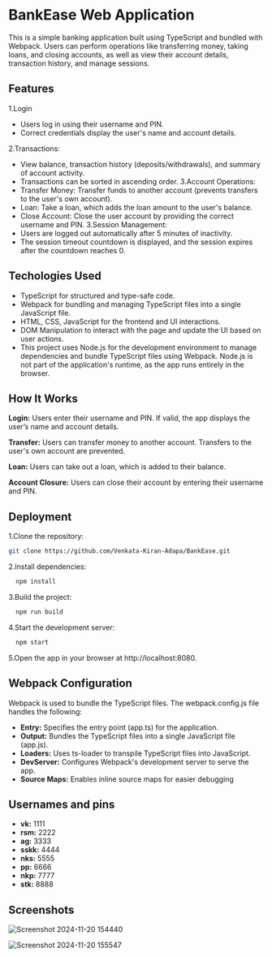 
# BankEase Web Application

This is a simple banking application built using TypeScript and bundled with Webpack. Users can perform operations like transferring money, taking loans, and closing accounts, as well as view their account details, transaction history, and manage sessions.


## Features
1.Login
- Users log in using their username and PIN.
- Correct credentials display the user's name and account details.

2.Transactions:
- View balance, transaction history (deposits/withdrawals), and summary of account activity.
- Transactions can be sorted in ascending order.
3.Account Operations:
- Transfer Money: Transfer funds to another account (prevents transfers to the user's own account).
- Loan: Take a loan, which adds the loan amount to the user's balance.
- Close Account: Close the user account by providing the correct username and PIN.
3.Session Management:
- Users are logged out automatically after 5 minutes of inactivity.
- The session timeout countdown is displayed, and the session expires after the countdown reaches 0.

## Techologies Used
- TypeScript for structured and type-safe code.
- Webpack for bundling and managing TypeScript files into a single JavaScript file.
- HTML, CSS, JavaScript for the frontend and UI interactions.
- DOM Manipulation to interact with the page and update the UI based on user actions.
- This project uses Node.js for the development environment to manage dependencies and bundle TypeScript files using Webpack. Node.js is not part of the application's runtime, as the app runs entirely in the browser.


## How It Works
**Login:** Users enter their username and PIN. If valid, the app displays the user’s name and account details.

**Transfer:** Users can transfer money to another account. Transfers to the user's own account are prevented.

**Loan:** Users can take out a loan, which is added to their balance.

**Account Closure:** Users can close their account by entering their username and PIN.
## Deployment

1.Clone the repository:

```bash
git clone https://github.com/Venkata-Kiran-Adapa/BankEase.git
```
2.Install dependencies:
```bash
  npm install
```
3.Build the project:

```bash
  npm run build
```
4.Start the development server:
```bash
  npm start
```
5.Open the app in your browser at http://localhost:8080.



## Webpack Configuration
Webpack is used to bundle the TypeScript files. The webpack.config.js file handles the following:

- **Entry:** Specifies the entry point (app.ts) for the application.
- **Output:** Bundles the TypeScript files into a single JavaScript file (app.js).
- **Loaders:** Uses ts-loader to transpile TypeScript files into JavaScript.
- **DevServer:** Configures Webpack's development server to serve the app.
- **Source Maps:** Enables inline source maps for easier debugging
## Usernames and pins

- **vk:** 1111
- **rsm:** 2222
- **ag:** 3333
- **sskk:** 4444
- **nks:** 5555
- **pp:** 6666
- **nkp:** 7777
- **stk:** 8888
  

## Screenshots

![Screenshot 2024-11-20 154440](https://github.com/user-attachments/assets/d9f0e963-3f05-4e1e-b444-5c841b90c2f1)

![Screenshot 2024-11-20 155547](https://github.com/user-attachments/assets/6c31d045-b2d4-4bd6-9915-1f3cc829722d)









